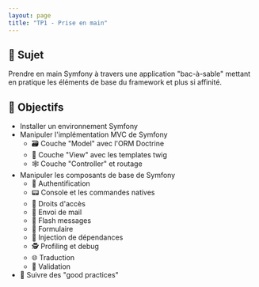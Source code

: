 ```yaml
---
layout: page
title: "TP1 - Prise en main"
---
```


## 📜 Sujet

Prendre en main Symfony à travers une application "bac-à-sable" mettant en pratique les éléments de base du framework
et plus si affinité.

## 🎯 Objectifs

* Installer un environnement Symfony
* Manipuler l'implémentation MVC de Symfony
  - 🗃️ Couche "Model" avec l'ORM Doctrine
  - 🍱 Couche "View" avec les templates twig
  - 🕸️ Couche "Controller" et routage
* Manipuler les composants de base de Symfony
  - 👥 Authentification
  - 📟 Console et les commandes natives
  - 🛂 Droits d'accès
  - 📨 Envoi de mail
  - 💬 Flash messages
  - 🎫 Formulaire
  - 💉 Injection de dépendances
  - 🕵 Profiling et debug
  - 🌐 Traduction
  - 🦺 Validation
* 🎨 Suivre des "good practices"
